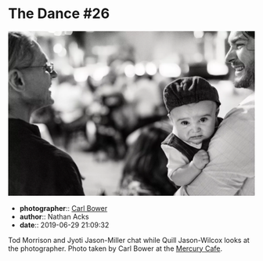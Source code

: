 # The Dance \#26

![Tod Morrison and Jyoti Jason-Miller chat](assets/2019-06-29-set-4-the-dance-26.webp)

* **photographer**:: [Carl Bower](https://carlbowerphotos.com)  
* **author**:: Nathan Acks  
* **date**:: 2019-06-29 21:09:32

Tod Morrison and Jyoti Jason-Miller chat while Quill Jason-Wilcox looks at the photographer. Photo taken by Carl Bower at the [Mercury Cafe](http://mercurycafe.com).
